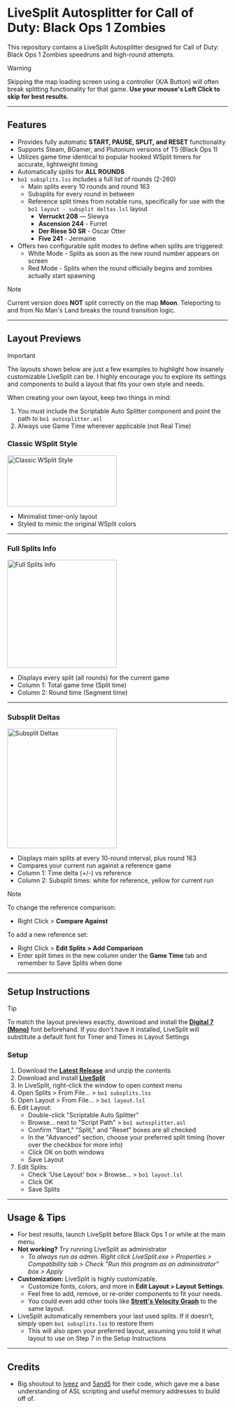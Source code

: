 # LiveSplit Autosplitter for Call of Duty: Black Ops 1 Zombies

This repository contains a LiveSplit Autosplitter designed for Call of Duty: Black Ops 1 Zombies speedruns and high-round attempts.

> [!WARNING]  
> Skipping the map loading screen using a controller (X/A Button) will often break splitting functionality for that game. **Use your mouse's Left Click to skip for best results.**

---

## Features
- Provides fully automatic **START, PAUSE, SPLIT, and RESET** functionality
- Supports Steam, BGamer, and Plutonium versions of T5 (Black Ops 1)
- Utilizes game time identical to popular hooked WSplit timers for accurate, lightweight timing
- Automatically splits for **ALL ROUNDS**
- `bo1 subsplits.lss` includes a full list of rounds (2-260)
   - Main splits every 10 rounds and round 163
   - Subsplits for every round in between
   - Reference split times from notable runs, specifically for use with the `bo1 layout - subsplit deltas.lsl` layout
      - **Verruckt 208** — Slewya
      - **Ascension 244** - Furret
      - **Der Riese 50 SR** - Oscar Otter
      - **Five 241** - Jermaine
- Offers two configurable split modes to define when splits are triggered:
   - White Mode - Splits as soon as the new round number appears on screen
   - Red Mode - Splits when the round officially begins and zombies actually start spawning

> [!NOTE]  
> Current version does **NOT** split correctly on the map **Moon**. Teleporting to and from No Man's Land breaks the round transition logic.

---

## Layout Previews

> [!IMPORTANT]  
> The layouts shown below are just a few examples to highlight how insanely customizable LiveSplit can be. I highly encourage you to explore its settings and components to build a layout that fits your own style and needs.
>
> When creating your own layout, keep two things in mind:
> 1. You must include the Scriptable Auto Splitter component and point the path to `bo1 autosplitter.asl`
> 2. Always use Game Time wherever applicable (not Real Time)

### Classic WSplit Style

<img width="250" height="117" alt="Classic WSplit Style" src="https://github.com/user-attachments/assets/cdeb8d6f-f1cd-48e2-ae5e-99fe11add9e4" />

- Minimalist timer-only layout
- Styled to mimic the original WSplit colors

---

### Full Splits Info

<img width="250" height="247" alt="Full Splits Info" src="https://github.com/user-attachments/assets/1ca65df0-5f05-4f0f-a333-699dd0affa8e" />

- Displays every split (all rounds) for the current game
- Column 1: Total game time (Split time)
- Column 2: Round time (Segment time)

---

### Subsplit Deltas

<img width="250" height="274" alt="Subsplit Deltas" src="https://github.com/user-attachments/assets/3f061fd0-d362-4317-b7b7-cf527774aef3" />

- Displays main splits at every 10-round interval, plus round 163
- Compares your current run against a reference game
- Column 1: Time delta (+/-) vs reference
- Column 2: Subsplit times: white for reference, yellow for current run

> [!NOTE]
> To change the reference comparison:
> - Right Click > **Compare Against**
>
> To add a new reference set:
> - Right Click > **Edit Splits > Add Comparison**
> - Enter split times in the new column under the **Game Time** tab and remember to Save Splits when done

---

## Setup Instructions

> [!TIP]
> To match the layout previews exactly, download and install the **[Digital 7 (Mono)](https://www.dafont.com/digital-7.font)** font beforehand. If you don't have it installed, LiveSplit will substitute a default font for Timer and Times in Layout Settings

### Setup

1. Download the **[Latest Release](https://github.com/mrpotatosanta/bo1-zombies-autosplitter/releases/latest)** and unzip the contents
2. Download and install **[LiveSplit](https://livesplit.org/)**
3. In LiveSplit, right-click the window to open context menu
4. Open Splits > From File... > `bo1 subsplits.lss`
5. Open Layout > From File... > `bo1 layout.lsl`
6. Edit Layout:
   - Double-click "Scriptable Auto Splitter"
   - Browse... next to "Script Path" > `bo1 autosplitter.asl`
   - Confirm "Start," "Split," and "Reset" boxes are all checked
   - In the "Advanced" section, choose your preferred split timing (hover over the checkbox for more info)
   - Click OK on both windows
   - Save Layout
7. Edit Splits:
   - Check 'Use Layout' box > Browse... > `bo1 layout.lsl`
   - Click OK
   - Save Splits

---

## Usage & Tips
- For best results, launch LiveSplit before Black Ops 1 or while at the main menu.
- **Not working?** Try running LiveSplit as administrator
   - *To always run as admin. Right click LiveSplit.exe > Properties > Compatibility tab > Check "Run this program as an administrator" box > Apply*
- **Customization:** LiveSplit is highly customizable.
   - Customize fonts, colors, and more in **Edit Layout > Layout Settings**.
   - Feel free to add, remove, or re-order components to fit your needs.
   - You could even add other tools like **[Strett's Velocity Graph](https://github.com/strett/LiveSplit-Velocity-Graph-For-BO1-BO2-WAW-MW2)** to the same layout.
- LiveSplit automatically remembers your last used splits. If it doesn’t, simply open `bo1 subsplits.lss` to restore them
   - This will also open your preferred layout, assuming you told it what layout to use on Step 7 in the Setup Instructions

---

## Credits
- Big shoutout to [lveez](https://github.com/lveez/bo1-timers) and [5and5](https://github.com/5and5/LiveSplitAutoSplitterForBlackOpsZombies) for their code, which gave me a base understanding of ASL scripting and useful memory addresses to build off of.
